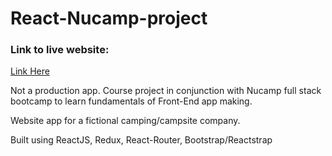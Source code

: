 # React-Nucamp-project

### Link to live website:
[Link Here](https://timothytcliu.github.io/React-nucampsite/)

Not a production app.
Course project in conjunction with Nucamp full stack bootcamp to learn fundamentals of Front-End app making.

Website app for a fictional camping/campsite company.

Built using ReactJS, Redux, React-Router, Bootstrap/Reactstrap
